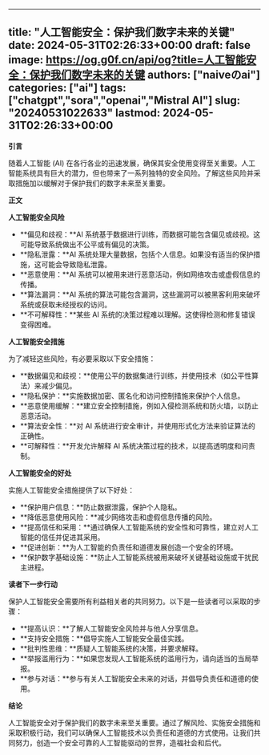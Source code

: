 
---
title: "人工智能安全：保护我们数字未来的关键"
date: 2024-05-31T02:26:33+00:00
draft: false
image: https://og.g0f.cn/api/og?title=人工智能安全：保护我们数字未来的关键
authors: ["naiveのai"]
categories: ["ai"]
tags: ["chatgpt","sora","openai","Mistral AI"]
slug: "20240531022633"
lastmod: 2024-05-31T02:26:33+00:00
---
**引言**

随着人工智能 (AI) 在各行各业的迅速发展，确保其安全使用变得至关重要。人工智能系统具有巨大的潜力，但也带来了一系列独特的安全风险。了解这些风险并采取措施加以缓解对于保护我们的数字未来至关重要。

**正文**

**人工智能安全风险**

* **偏见和歧视：**AI 系统基于数据进行训练，而数据可能包含偏见或歧视。这可能导致系统做出不公平或有偏见的决策。
* **隐私泄露：**AI 系统处理大量数据，包括个人信息。如果没有适当的保护措施，这可能会导致隐私泄露。
* **恶意使用：**AI 系统可以被用来进行恶意活动，例如网络攻击或虚假信息的传播。
* **算法漏洞：**AI 系统的算法可能包含漏洞，这些漏洞可以被黑客利用来破坏系统或获取未经授权的访问。
* **不可解释性：**某些 AI 系统的决策过程难以理解。这使得检测和修复错误变得困难。

**人工智能安全措施**

为了减轻这些风险，有必要采取以下安全措施：

* **数据偏见和歧视：**使用公平的数据集进行训练，并使用技术（如公平性算法）来减少偏见。
* **隐私保护：**实施数据加密、匿名化和访问控制措施来保护个人信息。
* **恶意使用缓解：**建立安全控制措施，例如入侵检测系统和防火墙，以防止恶意活动。
* **算法安全性：**对 AI 系统进行安全审计，并使用形式化方法来验证算法的正确性。
* **可解释性：**开发允许解释 AI 系统决策过程的技术，以提高透明度和问责制。

**人工智能安全的好处**

实施人工智能安全措施提供了以下好处：

* **保护用户信息：**防止数据泄露，保护个人隐私。
* **降低恶意使用风险：**减少网络攻击和虚假信息传播的风险。
* **提高信任和采用：**通过确保人工智能系统的安全性和可靠性，建立对人工智能的信任并促进其采用。
* **促进创新：**为人工智能的负责任和道德发展创造一个安全的环境。
* **保护数字基础设施：**防止人工智能系统被用来破坏关键基础设施或干扰民主进程。

**读者下一步行动**

保护人工智能安全需要所有利益相关者的共同努力。以下是一些读者可以采取的步骤：

* **提高认识：**了解人工智能安全风险并与他人分享信息。
* **支持安全措施：**倡导实施人工智能安全最佳实践。
* **批判性思维：**质疑人工智能系统的决策，并要求解释。
* **举报滥用行为：**如果您发现人工智能系统的滥用行为，请向适当的当局举报。
* **参与对话：**参与有关人工智能安全未来的对话，并倡导负责任和道德的使用。

**结论**

人工智能安全对于保护我们的数字未来至关重要。通过了解风险、实施安全措施和采取积极行动，我们可以确保人工智能技术以负责任和道德的方式使用。让我们共同努力，创造一个安全可靠的人工智能驱动的世界，造福社会和后代。